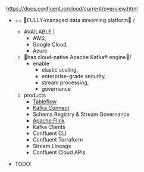 https://docs.confluent.io/cloud/current/overview.html

* == 👀FULLY-managed data streaming platform👀 /
  * AVAILABLE | 
    * AWS,
    * Google Cloud,
    * Azure
  * 👀has cloud-native Apache Kafka® engine👀/
    * enable
      * elastic scaling,
      * enterprise-grade security,
      * stream processing,
      * governance
  * products
    * [Tableflow](topics.tableflow.overview.md)
    * [Kafka Connect](connectors.index.md)
    * Schema Registry & Stream Governance
    * [Apache Flink](flink.overview.md)
    * Kafka Clients
    * Confluent CLI
    * Confluent Terraform
    * Stream Lineage
    * Confluent Cloud APIs
  
 

* TODO: